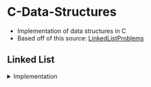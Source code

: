 # C-Data-Structures
- Implementation of data structures in C
- Based off of this source: [LinkedListProblems](http://cslibrary.stanford.edu/105/LinkedListProblems.pdf)

## Linked List
<details><summary>Implementation</summary>
  
## definition of linked list
  ```c
  struct node {
  int data;
  struct node* next;
  };
  ```

### 1. Count()
```c
/*
 Given a list and an int, return the number of times that int occurs
 in the list.
*/
int Count(struct node* head, int searchFor) {
// Your code
```
### 2. GetNth()
```c
// Given a list and an index, return the data
// in the nth node of the list. The nodes are numbered from 0.
// Assert fails if the index is invalid (outside 0..lengh-1).
int GetNth(struct node* head, int index) {
// Your code
```
### 3. DeleteList()
```c
/*
takes a list, deallocates all of its memory and sets its
head pointer to NULL (the empty list).
*/
void DeleteList(struct node** headRef) {
// Your code
```
### 4. Pop()
```c
/*
The opposite of Push(). Takes a non-empty list
and removes the front node, and returns the data
which was in that node.
*/
int Pop(struct node** headRef) {
// your code...
```
### 5. InsertNth()
```c
/*
A more general version of Push().
Given a list, an index 'n' in the range 0..length,
and a data element, add a new node to the list so
that it has the given index.
*/
void InsertNth(struct node** headRef, int index, int data) {
// your code...
 ```
### 6. SortedInsert()
```c
/*
Given a list that is sorted in increasing order, and a
single node, inserts the node into the correct sorted position in the list. While Push()
allocates a new node to add to the list, SortedInsert() takes an existing node, and just
rearranges pointers to insert it into the list.
*/
void SortedInsert(struct node** headRef, struct node* newNode) {
// Your code...
```

### 7. SortedInsert()
```c
Write an InsertSort() function which given a list, rearranges its nodes so they are sorted in
increasing order. It should use SortedInsert().
// Given a list, change it to be in sorted order (using SortedInsert()).
void InsertSort(struct node** headRef) { // Your code
```

### 8. Append()
```c
// Append 'b' onto the end of 'a', and then set 'b' to NULL.
void Append(struct node** aRef, struct node** bRef) {
// Your code...
```

</details>
